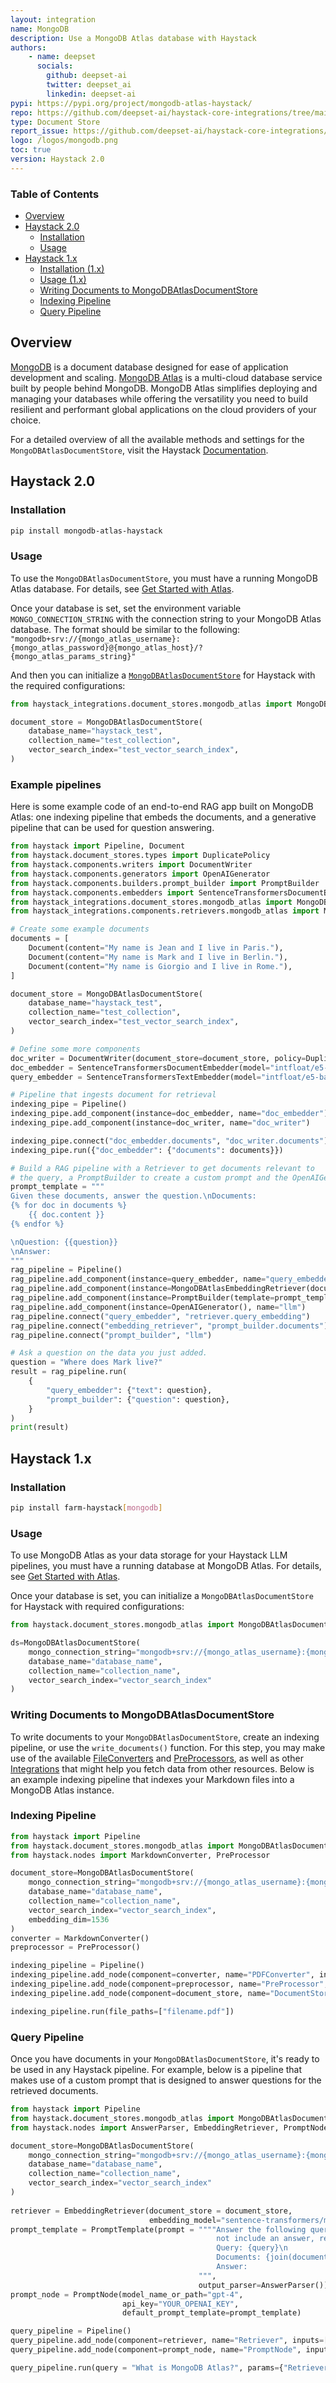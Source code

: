 ```yaml
---
layout: integration
name: MongoDB
description: Use a MongoDB Atlas database with Haystack
authors:
    - name: deepset
      socials:
        github: deepset-ai
        twitter: deepset_ai
        linkedin: deepset-ai
pypi: https://pypi.org/project/mongodb-atlas-haystack/
repo: https://github.com/deepset-ai/haystack-core-integrations/tree/main/integrations/mongodb_atlas
type: Document Store
report_issue: https://github.com/deepset-ai/haystack-core-integrations/issues
logo: /logos/mongodb.png
toc: true
version: Haystack 2.0
---
```


### Table of Contents

- [Overview](#overview)
- [Haystack 2.0](#haystack-20)
  - [Installation](#installation)
  - [Usage](#usage)
- [Haystack 1.x](#haystack-1x)
  - [Installation (1.x)](#installation-1x)
  - [Usage (1.x)](#usage-1x)
  - [Writing Documents to MongoDBAtlasDocumentStore](#writing-documents-to-mongodbstlasdocumentstore)
  - [Indexing Pipeline](#indexing-pipeline)
  - [Query Pipeline](#query-pipeline)

## Overview

[MongoDB](https://www.mongodb.com/) is a document database designed for ease of application development and scaling. [MongoDB Atlas](https://www.mongodb.com/atlas) is a multi-cloud database service built by people behind MongoDB. MongoDB Atlas simplifies deploying and managing your databases while offering the versatility you need to build resilient and performant global applications on the cloud providers of your choice.

For a detailed overview of all the available methods and settings for the `MongoDBAtlasDocumentStore`, visit the Haystack [Documentation](https://docs.haystack.deepset.ai/docs/mongodbatlasdocumentstore).

## Haystack 2.0


### Installation

```bash
pip install mongodb-atlas-haystack
```

### Usage

To use the `MongoDBAtlasDocumentStore`, you must have a running MongoDB Atlas database.
For details, see [Get Started with Atlas](https://www.mongodb.com/docs/atlas/getting-started/).  

Once your database is set, set the environment variable `MONGO_CONNECTION_STRING` with the connection string to your MongoDB Atlas database.
The format should be similar to the following:
`"mongodb+srv://{mongo_atlas_username}:{mongo_atlas_password}@{mongo_atlas_host}/?{mongo_atlas_params_string}"`

And then you can initialize a [`MongoDBAtlasDocumentStore`](https://docs.haystack.deepset.ai/docs/mongodbatlasdocumentstore) for Haystack with the required configurations:

```python
from haystack_integrations.document_stores.mongodb_atlas import MongoDBAtlasDocumentStore

document_store = MongoDBAtlasDocumentStore(
    database_name="haystack_test",
    collection_name="test_collection",
    vector_search_index="test_vector_search_index",
)
```

### Example pipelines

Here is some example code of an end-to-end RAG app built on MongoDB Atlas: one indexing pipeline that embeds the documents,
and a generative pipeline that can be used for question answering.

```python
from haystack import Pipeline, Document
from haystack.document_stores.types import DuplicatePolicy
from haystack.components.writers import DocumentWriter
from haystack.components.generators import OpenAIGenerator
from haystack.components.builders.prompt_builder import PromptBuilder
from haystack.components.embedders import SentenceTransformersDocumentEmbedder, SentenceTransformersTextEmbedder
from haystack_integrations.document_stores.mongodb_atlas import MongoDBAtlasDocumentStore
from haystack_integrations.components.retrievers.mongodb_atlas import MongoDBAtlasEmbeddingRetriever

# Create some example documents
documents = [
    Document(content="My name is Jean and I live in Paris."),
    Document(content="My name is Mark and I live in Berlin."),
    Document(content="My name is Giorgio and I live in Rome."),
]

document_store = MongoDBAtlasDocumentStore(
    database_name="haystack_test",
    collection_name="test_collection",
    vector_search_index="test_vector_search_index",
)

# Define some more components
doc_writer = DocumentWriter(document_store=document_store, policy=DuplicatePolicy.SKIP)
doc_embedder = SentenceTransformersDocumentEmbedder(model="intfloat/e5-base-v2")
query_embedder = SentenceTransformersTextEmbedder(model="intfloat/e5-base-v2")

# Pipeline that ingests document for retrieval
indexing_pipe = Pipeline()
indexing_pipe.add_component(instance=doc_embedder, name="doc_embedder")
indexing_pipe.add_component(instance=doc_writer, name="doc_writer")

indexing_pipe.connect("doc_embedder.documents", "doc_writer.documents")
indexing_pipe.run({"doc_embedder": {"documents": documents}})

# Build a RAG pipeline with a Retriever to get documents relevant to 
# the query, a PromptBuilder to create a custom prompt and the OpenAIGenerator (LLM)
prompt_template = """
Given these documents, answer the question.\nDocuments:
{% for doc in documents %}
    {{ doc.content }}
{% endfor %}

\nQuestion: {{question}}
\nAnswer:
"""
rag_pipeline = Pipeline()
rag_pipeline.add_component(instance=query_embedder, name="query_embedder")
rag_pipeline.add_component(instance=MongoDBAtlasEmbeddingRetriever(document_store=document_store), name="retriever")
rag_pipeline.add_component(instance=PromptBuilder(template=prompt_template), name="prompt_builder")
rag_pipeline.add_component(instance=OpenAIGenerator(), name="llm")
rag_pipeline.connect("query_embedder", "retriever.query_embedding")
rag_pipeline.connect("embedding_retriever", "prompt_builder.documents")
rag_pipeline.connect("prompt_builder", "llm")

# Ask a question on the data you just added.
question = "Where does Mark live?"
result = rag_pipeline.run(
    {
        "query_embedder": {"text": question},
        "prompt_builder": {"question": question},
    }
)
print(result)
```

## Haystack 1.x

### Installation

```bash
pip install farm-haystack[mongodb]
```

### Usage

To use MongoDB Atlas as your data storage for your Haystack LLM pipelines, you must have a running database at MongoDB Atlas. For details, see [Get Started with Atlas](https://www.mongodb.com/docs/atlas/getting-started/).  

Once your database is set, you can initialize a `MongoDBAtlasDocumentStore` for Haystack with required configurations:

```python
from haystack.document_stores.mongodb_atlas import MongoDBAtlasDocumentStore

ds=MongoDBAtlasDocumentStore(
    mongo_connection_string="mongodb+srv://{mongo_atlas_username}:{mongo_atlas_password}@{mongo_atlas_host}/?{mongo_atlas_params_string}",
    database_name="database_name",
    collection_name="collection_name",
    vector_search_index="vector_search_index"
)
```

### Writing Documents to MongoDBAtlasDocumentStore

To write documents to your `MongoDBAtlasDocumentStore`, create an indexing pipeline, or use the `write_documents()` function.
For this step, you may make use of the available [FileConverters](https://docs.haystack.deepset.ai/v1.25/docs/file_converters) and [PreProcessors](https://docs.haystack.deepset.ai/v1.25/docs/preprocessor), as well as other [Integrations](/integrations) that might help you fetch data from other resources. Below is an example indexing pipeline that indexes your Markdown files into a MongoDB Atlas instance.

### Indexing Pipeline

```python
from haystack import Pipeline
from haystack.document_stores.mongodb_atlas import MongoDBAtlasDocumentStore
from haystack.nodes import MarkdownConverter, PreProcessor

document_store=MongoDBAtlasDocumentStore(
    mongo_connection_string="mongodb+srv://{mongo_atlas_username}:{mongo_atlas_password}@{mongo_atlas_host}/?{mongo_atlas_params_string}",
    database_name="database_name",
    collection_name="collection_name",
    vector_search_index="vector_search_index",
    embedding_dim=1536
)
converter = MarkdownConverter()
preprocessor = PreProcessor()

indexing_pipeline = Pipeline()
indexing_pipeline.add_node(component=converter, name="PDFConverter", inputs=["File"])
indexing_pipeline.add_node(component=preprocessor, name="PreProcessor", inputs=["PDFConverter"])
indexing_pipeline.add_node(component=document_store, name="DocumentStore", inputs=["PreProcessor"])

indexing_pipeline.run(file_paths=["filename.pdf"])
```

### Query Pipeline

Once you have documents in your `MongoDBAtlasDocumentStore`, it's ready to be used in any Haystack pipeline. For example, below is a pipeline that makes use of a custom prompt that is designed to answer questions for the retrieved documents.

```python
from haystack import Pipeline
from haystack.document_stores.mongodb_atlas import MongoDBAtlasDocumentStore
from haystack.nodes import AnswerParser, EmbeddingRetriever, PromptNode, PromptTemplate

document_store=MongoDBAtlasDocumentStore(
    mongo_connection_string="mongodb+srv://{mongo_atlas_username}:{mongo_atlas_password}@{mongo_atlas_host}/?{mongo_atlas_params_string}",
    database_name="database_name",
    collection_name="collection_name",
    vector_search_index="vector_search_index"
)
              
retriever = EmbeddingRetriever(document_store = document_store,
                               embedding_model="sentence-transformers/multi-qa-mpnet-base-dot-v1")
prompt_template = PromptTemplate(prompt = """"Answer the following query based on the provided context. If the context does
                                              not include an answer, reply with 'I don't know'.\n
                                              Query: {query}\n
                                              Documents: {join(documents)}
                                              Answer: 
                                          """,
                                          output_parser=AnswerParser())
prompt_node = PromptNode(model_name_or_path="gpt-4",
                         api_key="YOUR_OPENAI_KEY",
                         default_prompt_template=prompt_template)

query_pipeline = Pipeline()
query_pipeline.add_node(component=retriever, name="Retriever", inputs=["Query"])
query_pipeline.add_node(component=prompt_node, name="PromptNode", inputs=["Retriever"])

query_pipeline.run(query = "What is MongoDB Atlas?", params={"Retriever" : {"top_k": 5}})
```
